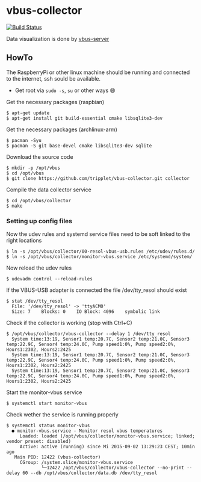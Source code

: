 # vbus-collector
[![Build Status](https://travis-ci.org/tripplet/vbus-collector.svg?branch=master)](https://travis-ci.org/tripplet/vbus-collector)

Data visualization is done by [vbus-server](https://github.com/tripplet/vbus-server)

## HowTo
The RaspberryPi or other linux machine should be running and connected to the internet, ssh sould be available.

* Get root via `sudo -s`, `su` or other ways :smile:

Get the necessary packages (raspbian)
```shell
$ apt-get update
$ apt-get install git build-essential cmake libsqlite3-dev
```

Get the necessary packages (archlinux-arm)
```shell
$ pacman -Syu
$ pacman -S git base-devel cmake libsqlite3-dev sqlite
```

Download the source code
```shell
$ mkdir -p /opt/vbus
$ cd /opt/vbus
$ git clone https://github.com/tripplet/vbus-collector.git collector
```

Compile the data collector service
```shell
$ cd /opt/vbus/collector
$ make
```


### Setting up config files

Now the udev rules and systemd service files need to be soft linked to the right locations
```shell
$ ln -s /opt/vbus/collector/00-resol-vbus-usb.rules /etc/udev/rules.d/
$ ln -s /opt/vbus/collector/monitor-vbus.service /etc/systemd/system/
```

Now reload the udev rules
```shell
$ udevadm control --reload-rules
```

If the VBUS-USB adapter is connected the file /dev/tty_resol should exist
```shell
$ stat /dev/tty_resol
  File: '/dev/tty_resol' -> 'ttyACM0'
  Size: 7    Blocks: 0    IO Block: 4096    symbolic link
```

Check if the collector is working (stop with Ctrl+C)
```shell
$ /opt/vbus/collector/vbus-collector --delay 1 /dev/tty_resol
  System time:13:19, Sensor1 temp:20.7C, Sensor2 temp:21.0C, Sensor3 temp:22.9C, Sensor4 temp:24.0C, Pump speed1:0%, Pump speed2:0%, Hours1:2302, Hours2:2425
  System time:13:19, Sensor1 temp:20.7C, Sensor2 temp:21.0C, Sensor3 temp:22.9C, Sensor4 temp:24.0C, Pump speed1:0%, Pump speed2:0%, Hours1:2302, Hours2:2425
  System time:13:19, Sensor1 temp:20.7C, Sensor2 temp:21.0C, Sensor3 temp:22.9C, Sensor4 temp:24.0C, Pump speed1:0%, Pump speed2:0%, Hours1:2302, Hours2:2425
```

Start the monitor-vbus service
```shell
$ systemctl start monitor-vbus
```

Check wether the service is running properly
```shell
$ systemctl status monitor-vbus
  ● monitor-vbus.service - Monitor resol vbus temperatures
     Loaded: loaded (/opt/vbus/collector/monitor-vbus.service; linked; vendor preset: disabled)
     Active: active (running) since Mi 2015-09-02 13:29:23 CEST; 10min ago
   Main PID: 12422 (vbus-collector)
     CGroup: /system.slice/monitor-vbus.service
             └─12422 /opt/vbus/collector/vbus-collector --no-print --delay 60 --db /opt/vbus/collector/data.db /dev/tty_resol
```
